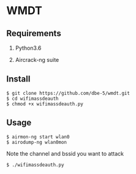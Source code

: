 # WMDT


## Requirements

1. Python3.6

2. Aircrack-ng suite



## Install

```
$ git clone https://github.com/dbe-5/wmdt.git
$ cd wifimassdeauth
$ chmod +x wifimassdeauth.py
```


## Usage

```
$ airmon-ng start wlan0
$ airodump-ng wlan0mon
```

Note the channel and bssid you want to attack

```
$ ./wifimassdeauth.py
```

